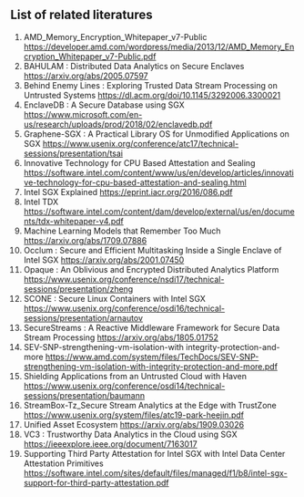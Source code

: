 
## List of related literatures
  1. AMD_Memory_Encryption_Whitepaper_v7-Public
     https://developer.amd.com/wordpress/media/2013/12/AMD_Memory_Encryption_Whitepaper_v7-Public.pdf
  2. BAHULAM : Distributed Data Analytics on Secure Enclaves
     https://arxiv.org/abs/2005.07597
  3. Behind Enemy Lines : Exploring Trusted Data Stream Processing on Untrusted Systems
     https://dl.acm.org/doi/10.1145/3292006.3300021
  4. EnclaveDB : A Secure Database using SGX
     https://www.microsoft.com/en-us/research/uploads/prod/2018/02/enclavedb.pdf
  5. Graphene-SGX : A Practical Library OS for Unmodified Applications on SGX
     https://www.usenix.org/conference/atc17/technical-sessions/presentation/tsai
  6. Innovative Technology for CPU Based Attestation and Sealing
     https://software.intel.com/content/www/us/en/develop/articles/innovative-technology-for-cpu-based-attestation-and-sealing.html
  7. Intel SGX Explained
     https://eprint.iacr.org/2016/086.pdf
  8. Intel TDX
     https://software.intel.com/content/dam/develop/external/us/en/documents/tdx-whitepaper-v4.pdf
  9. Machine Learning Models that Remember Too Much
     https://arxiv.org/abs/1709.07886
  10. Occlum : Secure and Efficient Multitasking Inside a Single Enclave of Intel SGX
     https://arxiv.org/abs/2001.07450
  11. Opaque : An Oblivious and Encrypted Distributed Analytics Platform
      https://www.usenix.org/conference/nsdi17/technical-sessions/presentation/zheng
  12. SCONE : Secure Linux Containers with Intel SGX
      https://www.usenix.org/conference/osdi16/technical-sessions/presentation/arnautov
  13. SecureStreams : A Reactive Middleware Framework for Secure Data Stream Processing
      https://arxiv.org/abs/1805.01752
  14. SEV-SNP-strengthening-vm-isolation-with integrity-protection-and-more
      https://www.amd.com/system/files/TechDocs/SEV-SNP-strengthening-vm-isolation-with-integrity-protection-and-more.pdf
  15. Shielding Applications from an Untrusted Cloud with Haven
      https://www.usenix.org/conference/osdi14/technical-sessions/presentation/baumann
  16. StreamBox-Tz_Secure Stream Analytics at the Edge with TrustZone
      https://www.usenix.org/system/files/atc19-park-heejin.pdf
  17. Unified Asset Ecosystem
      https://arxiv.org/abs/1909.03026
  18. VC3 : Trustworthy Data Analytics in the Cloud using SGX
      https://ieeexplore.ieee.org/document/7163017
  19. Supporting Third Party Attestation for Intel SGX with Intel Data Center Attestation Primitives
      https://software.intel.com/sites/default/files/managed/f1/b8/intel-sgx-support-for-third-party-attestation.pdf